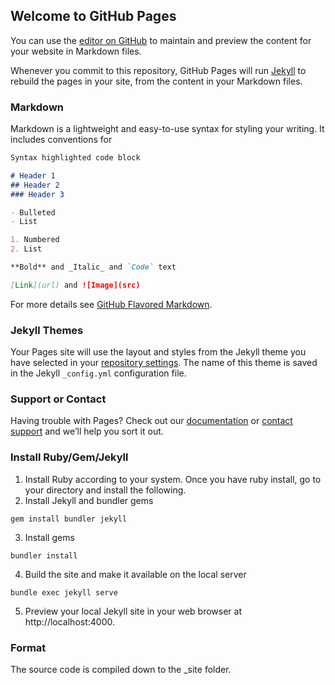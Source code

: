 ## Welcome to GitHub Pages

You can use the [editor on GitHub](https://github.com/JoenyBui/joenybui.github.io/edit/master/README.md) to maintain and preview the content for your website in Markdown files.

Whenever you commit to this repository, GitHub Pages will run [Jekyll](https://jekyllrb.com/) to rebuild the pages in your site, from the content in your Markdown files.

### Markdown

Markdown is a lightweight and easy-to-use syntax for styling your writing. It includes conventions for

```markdown
Syntax highlighted code block

# Header 1
## Header 2
### Header 3

- Bulleted
- List

1. Numbered
2. List

**Bold** and _Italic_ and `Code` text

[Link](url) and ![Image](src)
```

For more details see [GitHub Flavored Markdown](https://guides.github.com/features/mastering-markdown/).

### Jekyll Themes

Your Pages site will use the layout and styles from the Jekyll theme you have selected in your [repository settings](https://github.com/JoenyBui/joenybui.github.io/settings). The name of this theme is saved in the Jekyll `_config.yml` configuration file.

### Support or Contact

Having trouble with Pages? Check out our [documentation](https://help.github.com/categories/github-pages-basics/) or [contact support](https://github.com/contact) and we’ll help you sort it out.

### Install Ruby/Gem/Jekyll

1. Install Ruby according to your system.  Once you have ruby install, go to your directory and install the following.
2. Install Jekyll and bundler gems
```
gem install bundler jekyll
```
3. Install gems
```
bundler install
```
4. Build the site and make it available on the local server
```
bundle exec jekyll serve
```
5. Preview your local Jekyll site in your web browser at http://localhost:4000.

### Format

The source code is compiled down to the _site folder.